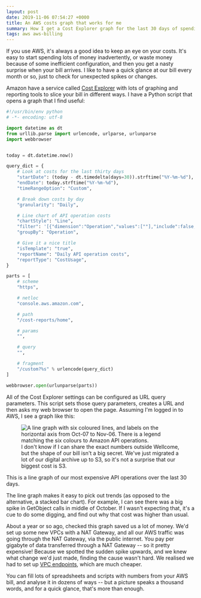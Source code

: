 ```yaml
---
layout: post
date: 2019-11-06 07:54:27 +0000
title: An AWS costs graph that works for me
summary: How I get a Cost Explorer graph for the last 30 days of spending, broken down by service.
tags: aws aws-billing
---
```


If you use AWS, it's always a good idea to keep an eye on your costs.
It's easy to start spending lots of money inadvertently, or waste money because of some inefficient configuration, and then you get a nasty surprise when your bill arrives.
I like to have a quick glance at our bill every month or so, just to check for unexpected spikes or changes.

Amazon have a service called [Cost Explorer] with lots of graphing and reporting tools to slice your bill in different ways.
I have a Python script that opens a graph that I find useful:

[Cost Explorer]: https://aws.amazon.com/aws-cost-management/aws-cost-explorer/

```python
#!/usr/bin/env python
# -*- encoding: utf-8

import datetime as dt
from urllib.parse import urlencode, urlparse, urlunparse
import webbrowser


today = dt.datetime.now()

query_dict = {
    # Look at costs for the last thirty days
    "startDate": (today - dt.timedelta(days=30)).strftime("%Y-%m-%d"),
    "endDate": today.strftime("%Y-%m-%d"),
    "timeRangeOption": "Custom",

    # Break down costs by day
    "granularity": "Daily",

    # Line chart of API operation costs
    "chartStyle": "Line",
    "filter": '[{"dimension":"Operation","values":[""],"include":false,"children":null}]',
    "groupBy": "Operation",

    # Give it a nice title
    "isTemplate": "true",
    "reportName": "Daily API operation costs",
    "reportType": "CostUsage",
}

parts = [
    # scheme
    "https",

    # netloc
    "console.aws.amazon.com",

    # path
    "/cost-reports/home",

    # params
    "",

    # query
    "",

    # fragment
    "/custom?%s" % urlencode(query_dict)
]

webbrowser.open(urlunparse(parts))
```

All of the Cost Explorer settings can be configured as URL query parameters.
This script sets those query parameters, creates a URL and then asks my web browser to open the page.
Assuming I'm logged in to AWS, I see a graph like this:

<figure>
  <img src="/images/2019/aws_cost_explorer.png" alt="A line graph with six coloured lines, and labels on the horizontal axis from Oct-07 to Nov-06. There is a legend matching the six colours to Amazon API operations.">
  <figcaption>
    I don't know if I can share the exact numbers outside Wellcome, but the shape of our bill isn't a big secret.
    We've just migrated a lot of our digital archive up to S3, so it's not a surprise that our biggest cost is S3.
  </figcaption>
</figure>

This is a line graph of our most expensive API operations over the last 30 days.

The line graph makes it easy to pick out trends (as opposed to the alternative, a stacked bar chart).
For example, I can see there was a big spike in GetObject calls in middle of October.
If I wasn't expecting that, it's a cue to do some digging, and find out why that cost was higher than usual.

About a year or so ago, checked this graph saved us a lot of money.
We'd set up some new VPCs with a NAT Gateway, and all our AWS traffic was going through the NAT Gateway, via the public internet.
You pay per gigabyte of data transferred through a NAT Gateway -- so it pretty expensive!
Because we spotted the sudden spike upwards, and we knew what change we'd just made, finding the cause wasn't hard.
We realised we had to set up [VPC endpoints](https://aws.amazon.com/premiumsupport/knowledge-center/vpc-reduce-nat-gateway-transfer-costs/), which are much cheaper.

You can fill lots of spreadsheets and scripts with numbers from your AWS bill, and analyse it in dozens of ways -- but a picture speaks a thousand words, and for a quick glance, that's more than enough.
